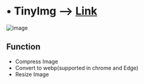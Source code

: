 # • TinyImg --> [Link](https://tinyimg.web.app/)

![image](https://user-images.githubusercontent.com/38034518/146970678-39504f8e-b4bf-4b1b-b1e7-37fdc617edd9.png)

## Function
- Compress Image
- Convert to webp(supported in chrome and Edge)
- Resize Image